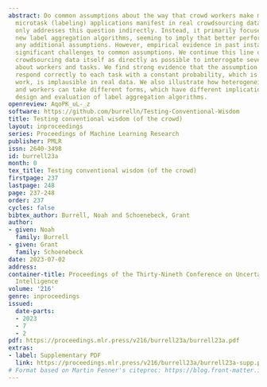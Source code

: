 ```yaml
---
abstract: Do common assumptions about the way that crowd workers make mistakes in
  microtask (labeling) applications manifest in real crowdsourcing data? Prior work
  only addresses this question indirectly. Instead, it primarily focuses on designing
  new label aggregation algorithms, seeming to imply that better performance justifies
  any additional assumptions. However, empirical evidence in past instances has raised
  significant challenges to common assumptions. We continue this line of work, using
  crowdsourcing data itself as directly as possible to interrogate several basic assumptions
  about workers and tasks. We find strong evidence that the assumption that workers
  respond correctly to each task with a constant probability, which is common in theoretical
  work, is implausible in real data. We also illustrate how heterogeneity among tasks
  and workers can take different forms, which have different implications for the
  design and evaluation of label aggregation algorithms.
openreview: AqoPK_uL-_z
software: https://github.com/burrelln/Testing-Conventional-Wisdom
title: Testing conventional wisdom (of the crowd)
layout: inproceedings
series: Proceedings of Machine Learning Research
publisher: PMLR
issn: 2640-3498
id: burrell23a
month: 0
tex_title: Testing conventional wisdom (of the crowd)
firstpage: 237
lastpage: 248
page: 237-248
order: 237
cycles: false
bibtex_author: Burrell, Noah and Schoenebeck, Grant
author:
- given: Noah
  family: Burrell
- given: Grant
  family: Schoenebeck
date: 2023-07-02
address:
container-title: Proceedings of the Thirty-Nineth Conference on Uncertainty in Artificial
  Intelligence
volume: '216'
genre: inproceedings
issued:
  date-parts:
  - 2023
  - 7
  - 2
pdf: https://proceedings.mlr.press/v216/burrell23a/burrell23a.pdf
extras:
- label: Supplementary PDF
  link: https://proceedings.mlr.press/v216/burrell23a/burrell23a-supp.pdf
# Format based on Martin Fenner's citeproc: https://blog.front-matter.io/posts/citeproc-yaml-for-bibliographies/
---
```


